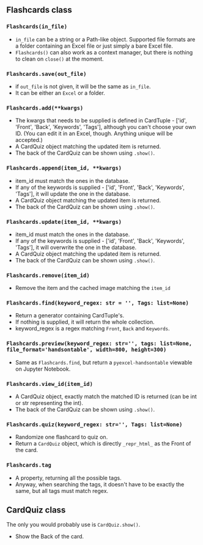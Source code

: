 ## Flashcards class

### `Flashcards(in_file)`

- `in_file` can be a string or a Path-like object. Supported file formats are a folder containing an Excel file or just simply a bare Excel file.
- `Flashcards()` can also work as a context manager, but there is nothing to clean on `close()` at the moment.

### `Flashcards.save(out_file)`

- if `out_file` is not given, it will be the same as `in_file`.
- It can be either an `Excel` or a folder.

### `Flashcards.add(**kwargs)`

- The kwargs that needs to be supplied is defined in CardTuple - ['id', 'Front', 'Back', 'Keywords', 'Tags'], although you can't choose your own ID. (You can edit it in an Excel, though. Anything unique will be accepted.)
- A CardQuiz object matching the updated item is returned.
- The back of the CardQuiz can be shown using `.show()`.

### `Flashcards.append(item_id, **kwargs)`

- item_id must match the ones in the database.
- If any of the keywords is supplied - ['id', 'Front', 'Back', 'Keywords', 'Tags'], it will update the one in the database.
- A CardQuiz object matching the updated item is returned.
- The back of the CardQuiz can be shown using `.show()`.

### `Flashcards.update(item_id, **kwargs)`

- item_id must match the ones in the database.
- If any of the keywords is supplied - ['id', 'Front', 'Back', 'Keywords', 'Tags'], it will overwrite the one in the database.
- A CardQuiz object matching the updated item is returned.
- The back of the CardQuiz can be shown using `.show()`.

### `Flashcards.remove(item_id)`

- Remove the item and the cached image matching the `item_id`

### `Flashcards.find(keyword_regex: str = '', Tags: list=None)`

- Return a generator containing CardTuple's.
- If nothing is supplied, it will return the whole collection.
- keyword_regex is a regex matching `Front`, `Back` and `Keywords`.

### `Flashcards.preview(keyword_regex: str='', tags: list=None, file_format='handsontable', width=800, height=300)`

- Same as `Flashcards.find`, but return a `pyexcel-handsontable` viewable on Jupyter Notebook.

### `Flashcards.view_id(item_id)`

- A CardQuiz object, exactly match the matched ID is returned (can be int or str representing the int).
- The back of the CardQuiz can be shown using `.show()`.

### `Flashcards.quiz(keyword_regex: str='', Tags: list=None)`

- Randomize one flashcard to quiz on.
- Return a `CardQuiz` object, which is directly `_repr_html_` as the Front of the card.

### `Flashcards.tag`

- A property, returning all the possible tags.
- Anyway, when searching the tags, it doesn't have to be exactly the same, but all tags must match regex.

## CardQuiz class

The only you would probably use is `CardQuiz.show()`.

- Show the Back of the card.

